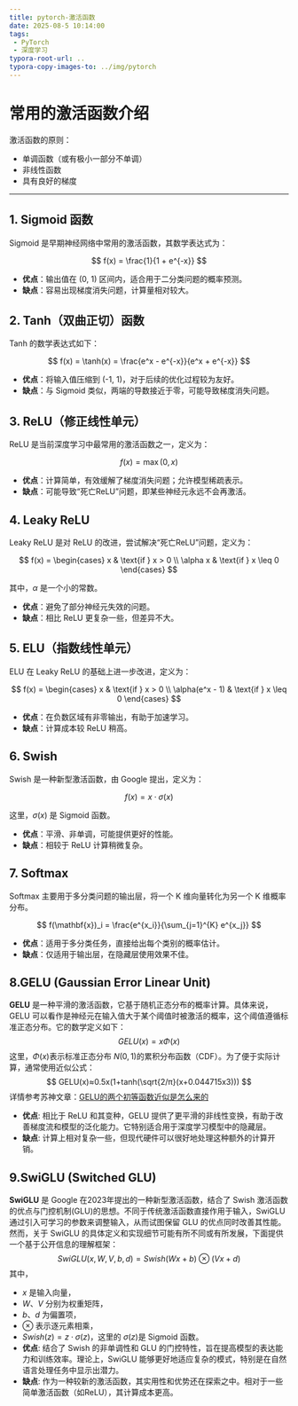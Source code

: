 ```yaml
---
title: pytorch-激活函数
date: 2025-08-5 10:14:00
tags:
 - PyTorch
 - 深度学习
typora-root-url: ..
typora-copy-images-to: ../img/pytorch
---
```




# 常用的激活函数介绍

激活函数的原则：

- 单调函数（或有极小一部分不单调）
- 非线性函数
- 具有良好的梯度

---

<!--more-->

## 1. Sigmoid 函数

Sigmoid 是早期神经网络中常用的激活函数，其数学表达式为：


$$
f(x) = \frac{1}{1 + e^{-x}}
$$


- **优点**：输出值在 (0, 1) 区间内，适合用于二分类问题的概率预测。
- **缺点**：容易出现梯度消失问题，计算量相对较大。

## 2. Tanh（双曲正切）函数

Tanh 的数学表达式如下：


$$
 f(x) = \tanh(x) = \frac{e^x - e^{-x}}{e^x + e^{-x}} 
$$


- **优点**：将输入值压缩到 (-1, 1)，对于后续的优化过程较为友好。
- **缺点**：与 Sigmoid 类似，两端的导数接近于零，可能导致梯度消失问题。

## 3. ReLU（修正线性单元）

ReLU 是当前深度学习中最常用的激活函数之一，定义为：


$$
 f(x) = \max(0, x) 
$$


- **优点**：计算简单，有效缓解了梯度消失问题；允许模型稀疏表示。
- **缺点**：可能导致“死亡ReLU”问题，即某些神经元永远不会再激活。

## 4. Leaky ReLU

Leaky ReLU 是对 ReLU 的改进，尝试解决“死亡ReLU”问题，定义为：


$$
 f(x) = \begin{cases} 
x & \text{if } x > 0 \\
\alpha x & \text{if } x \leq 0 
\end{cases} 
$$


其中，$\alpha$ 是一个小的常数。

- **优点**：避免了部分神经元失效的问题。
- **缺点**：相比 ReLU 更复杂一些，但差异不大。

## 5. ELU（指数线性单元）

ELU 在 Leaky ReLU 的基础上进一步改进，定义为：


$$
 f(x) = \begin{cases} 
x & \text{if } x > 0 \\
\alpha(e^x - 1) & \text{if } x \leq 0 
\end{cases} 
$$


- **优点**：在负数区域有非零输出，有助于加速学习。
- **缺点**：计算成本较 ReLU 稍高。

## 6. Swish

Swish 是一种新型激活函数，由 Google 提出，定义为：


$$
 f(x) = x \cdot \sigma(x) 
$$


这里，$\sigma(x)$ 是 Sigmoid 函数。

- **优点**：平滑、非单调，可能提供更好的性能。
- **缺点**：相较于 ReLU 计算稍微复杂。

## 7. Softmax

Softmax 主要用于多分类问题的输出层，将一个 K 维向量转化为另一个 K 维概率分布。


$$
f(\mathbf{x})_i = \frac{e^{x_i}}{\sum_{j=1}^{K} e^{x_j}}
$$


- **优点**：适用于多分类任务，直接给出每个类别的概率估计。
- **缺点**：仅适用于输出层，在隐藏层使用效果不佳。

## 8.GELU (Gaussian Error Linear Unit)

**GELU** 是一种平滑的激活函数，它基于随机正态分布的概率计算。具体来说，GELU 可以看作是神经元在输入值大于某个阈值时被激活的概率，这个阈值遵循标准正态分布。它的数学定义如下：
$$
GELU(x)=xΦ(x)
$$
这里，$Φ(x)$表示标准正态分布 $N(0,1)$的累积分布函数（CDF）。为了便于实际计算，通常使用近似公式：
$$
GELU(x)≈0.5x(1+tanh⁡(\sqrt{2/π}(x+0.044715x3)))
$$
详情参考苏神文章：[GELU的两个初等函数近似是怎么来的 ](https://kexue.fm/archives/7309)

- **优点**: 相比于 ReLU 和其变种，GELU 提供了更平滑的非线性变换，有助于改善梯度流和模型的泛化能力。它特别适合用于深度学习模型中的隐藏层。
- **缺点**: 计算上相对复杂一些，但现代硬件可以很好地处理这种额外的计算开销。

## 9.SwiGLU (Switched GLU)

**SwiGLU** 是 Google 在2023年提出的一种新型激活函数，结合了 Swish 激活函数的优点与门控机制(GLU)的思想。不同于传统激活函数直接作用于输入，SwiGLU 通过引入可学习的参数来调整输入，从而试图保留 GLU 的优点同时改善其性能。然而，关于 SwiGLU 的具体定义和实现细节可能有所不同或有所发展，下面提供一个基于公开信息的理解框架：
$$
SwiGLU(x,W,V,b,d)=Swish(Wx+b)⊗(Vx+d)
$$
其中，

- $x$ 是输入向量，
- $W$、$V$ 分别为权重矩阵，
- $b$、$d$ 为偏置项，
- $⊗$ 表示逐元素相乘，
- $Swish(z)=z⋅σ(z)$，这里的 $σ(z)$是 Sigmoid 函数。
- **优点**: 结合了 Swish 的非单调性和 GLU 的门控特性，旨在提高模型的表达能力和训练效率。理论上，SwiGLU 能够更好地适应复杂的模式，特别是在自然语言处理任务中显示出潜力。
- **缺点**: 作为一种较新的激活函数，其实用性和优势还在探索之中。相对于一些简单激活函数（如ReLU），其计算成本更高。
